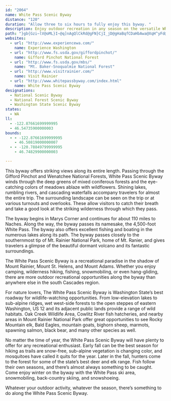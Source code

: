 ```yaml
---
id: "2064"
name: White Pass Scenic Byway
distance: "120"
duration: "Allow three to six hours to fully enjoy this byway. "
description: Enjoy outdoor recreation in any season on the versatile White Pass Scenic Byway. Its astounding beauty and eclectic style will keep you coming back for years.
path: "}gb{Gzi~lV@oML}I~@q]nAgQlCkRd@gFN}CjI_jD@gHaBqfCDaHbAwa@XqH^yFd@sFr@{FjRgwAdo@iwE^sDNeEBc^Ne}@@{p@Xkz@QwzADkp@Is]By^PccAH{pARimA_@sKmBkVKyEDyCjAkSfCyh@JaIQyHS{C{Geo@KiCHyDRgCt@gDvYyw@rAoExFwTlCsIxQge@|Rkf@hByCxB{BnU{OlCaClAsBrAmDf@sCP_BJmB?cBO}D_@kCiUkkAg@oBcBsEuAqC_BaCgBsB}BsB_BaAiBy@}y@yQyCgAyBmAsB}A{CuC_CyCiB_DuAuCwCyHiAgEo@{EU{F@yDb@yFj@mDvB{Gt@gBjIyO~@kCv@uCTeBTeBN}DYcv@QeFaBw[QgG?cPXcVC}[BoE?}eAMoF[gFcLsnA_AiJcAqHiCwMiAqEmJyYiC_HiJy[{@qDsAwHu@yFmAuMe@gKOwM`Ai}@`@yHhAuKt@eEz@}DlBqGhQud@dAkEx@mGRcDb@cUHkCnAwNPkDLyGI}I_@mJe@mFy@sG_@gEIyENgEd@aEb@qBr@yBzMm^bAsDhEkRZqBXaEFwBFsj@EcD[eEw@{DaMs`@eBkEu[io@u@qB}EiRc@gC_@yDIyFHoCrC_e@?mEYgEe@kCiAoDgOo\\uBcGiAsEs@yDo@mGO_DKmFDsFZsGb@aE|Ea`@b@gFN_DDmFC{COeE[aEcAmHmB_Imm@unBs@mC_AgGsCmd@YgIH_IN{CfCa^dCkWXwHBgQNeE^}EdAwJvC_TnAaH^_Bx@gClAsCnQk]jAmBzVaXbBaCd@}@bAaD~BaO|@aEtAgEfBgD`B{Brc@kg@pBsCz@_BvAmDfGwRdBqEtJ_PxCmFrD_JxAgEjHe\\bAqCtAaCx@_AdKgJn@y@x@eBn@mBh@_Dx@qMT_Cn@mCbA{B~@wApk@yl@dA{A`AeBhAeDt@uDfI}r@\\kBp@gCjDgJx@eFPuCAmCSkDcD}Pu@gGQaH`@oX?aDWaEu@mEu@kCg@mAgMwX_BeEaAmDye@{yB_AoDiAeDw]yz@aEsKacAkeDqAyFo@gEcJalAw@_Iq@yFmB{I_T}t@sR}s@_AyEa@yC[aEUaEEeEDgETmFzFcs@rEmh@t@yHxD_XlD}SzCsMhJwYx@mDf@sDjOkeCn@cYTmFh@gFpDqWd@oFHyBByEMsDUwC]sCcDqPoE}ScAgJe@{Mc@_]@sDHqC^iEb@eDXsArAoEbAiEToBr@mJZaBr@yBhA}E^gCT}CX_Mb@cMdA{RA{xAlEcvBnD}hRO{KsG}iBaEqoAEqFRaH~AkUvGmz@d@uIXiK?{HEmFYyHs@cKy@mH{RuuAsAeHiAuEcD{KcD_IuDiHk]aj@yGmLu_@uw@uRae@mUoi@}Vem@ib@_bAif@ujAaAsBiBeD{AyBkD_E{D{CkDmBmE_BcDk@iDUid@kB}Ca@yFuAsBo@aD}AyCiBaF_E}i@_k@eN{MgNqNaDsCyEyC_R{JmCmAwXeOyQcJyBsAmFyDuHuGsF_G_CuCwB_DsBgDkvAwiC{JiRgk@cvAuFoP_P{l@iBeF{BsEoNwRw@y@kA_AyB_As@SaGm@_QsCmCsA{AsAmQuVoBqBiBaAaF_B_CgAyAsAcBsCyCwG{BaFu@{BOg@U_BgAaNQ_B]uA_@qAu@eBqHoMsAsCi@eBa@iB{BmNy@gCoAcCiBiBcDkBaJgCgGyByAMmDeAiCYuHCuBb@}@`@cAp@eAdAeBrCsC|GgAvA{ArA}Ar@_AXaIxAiAAg@Ou@a@y@aA}GiRc@wBKyA?uGIyB_@kCy@gCe@q@i@c@}CeAmAq@o@w@yAqCu@}@m@_@eCy@y@_@}AgB]sAOgBA}ArAcRTaCjAyEx@_Bx@gA`FyE|FaD`Dk@n@_@^m@hBcBlAcCzBoNhAeEfA_DrBiEdCkEfA_AxBaA`GmBhBqAdC_Dh@_AbAgCvEcQzBgHjC{FfHyLrAiDj@mCRkE_@}TD_E^{B|B_Id@{BBqEDaBNmBd@wCvBcHlFsKfDaMt@wBtAwCh@y@fG_IbAcBr@_Bj@kBr@gERyC@sBLsBc@uEI_DAwCJcDbAmFb@kDNyCZaB^qDL}CCqBS{Bk@qBw@_Bk@aBs@mDO_B?aAHyAlC{SrBgKnC{K\\aBTwDIcIB_AZyB^mArAmB|EmDhBqBxOsYx@qAtAmAjEmB~AiAvLeQpBsBjJaI`AeBxBgG`AsAhA}@jJoEhAw@nBsBvFuJtDuKf@aAnFmHtFaLdA_BxAgAjNsDzAs@~AsAxFmH|@y@z@y@xHmFxAyAhA}Az@gBnKcXtCiFfDmExCwCjJwHlAq@zAW|@DtNlCl@AxAc@nAcAtCaGfAcAb@Sv@YbAEvFPrAk@h@_@|@sA^_ATeA~@oGlByGNgAD}BcB_T{@mCeDgEu@iBc@uB}Gah@UmF_@mOYuDm@mDaAyDmEyMYuA{Ee\\kAmFsAmDcB}CqEaG{@mBy@aCcBgNiBaMyDe]wB{LyBoIkLya@cCmHePw^qGqQ_CwHiA{BcAq@iB[sLSqAQmB_Ai@s@_@y@YyAEsDXoBrBwFZ{A\\eBFgBk@sOqCaZg@_BcAqBkEmE_FyBo@G}@?mEhAuAGc@Ue@k@i@y@]}@UmASgC?gHKaBy@sCyAsC_BiCy@iBm@wAk@gCWkC_A_Sk@sHmBgMiA{FcAsGo@gCoB_FOmACaAJsAb@kBl@eAp@a@bC}@vGGr@SRMh@y@VeCO_Gk@qMm@eGkBsJi@oDy@gKOaGHuRd@uY?eSn@sOJ}GAmJZuIRcBx@gDbEwMpCuLp@eBzCoFnAsDn@qCb@uCVqCH{BYsB[qAOmA?_AN_Bj@kArBgCb@s@d@qARiANwBHmYJ_J\\iN^aHh@{Ft@}DvAcFnCyFfCmDtByBvFqEpFaFjAuAvAwCz@oEHqDk@ih@?mLHmCd@{ElD}VHsE?sDSkDYiC{HqZo@yCYgCGwGz@_Q|Cqf@x@mG|AuHjCgPb@uDLeEFuEEsFsAwWDsFLeDb@{EN{C?_DSmFKiKZ{ICkC_@oJX}EvAqLZoVEiJyDcXOyC?aB^cXJkCbAuLC{BeAaK@qAF_Bd@sFrAwMHqC?aBS_DOy@e@{AeJgS_BaEmA{E_EcVm@eIR}FbAgPDuOJoFLyBh@aFdC_Ot@iB`DmFh@_BRsANkB?gCSkDo@eEyAaFqAgDwL_a@oBaEyAyByB{BcAyAiAyCkCgIaAeCwB_EkIqNg@eBcCmLw@cC[k@_@c@aBgA_WiHkJkHiCyAuLoCoBq@y@m@i@k@}@oBk@wCCyB~@{f@HmLIiJYgH_BgUiD}Zc@iG}@qTKuUKsDQ{Bg@sB}@qCaMuT{HqOiDyF}FsLsBgDkC{F{BmIS{A}Gc{@I_BBsFNyCZaDv@gDdFwRf@eCTeDb@cS?yCWmFeAcLO{GDeD`G}s@fDaPzCuMl@{DHqAEaEi@uM?kFDuAbBwVHaE@yGIqD[cH_AuLIqCXcEnBgIh@}F?oA_@wEo@uB}B{FsAyE[_COuDJkDJyAb@kCbAuClEgIr@yCTsBBmBIkCw@}JK_G|D{iAn@oPLuI?kES{Jw@uJ{AqVOsAyA_HiAmC_AaBgBqBsGmEiBaBeEgGeAcCsB{FqI_WaLk[iAwBgKoOmCuEs@yBYsBA_C~B{m@?sCMeEWaDy@_Fi@uBiA}C_JyN{@_CiBqGqB}KwEi]uAiIgGiUcAgB_ByAiAe@aLsA_Be@m@_@oBgC_@y@gAgDa@kCIkA?iAPsE~Hww@TwBDgBBqDI}Dm@_GeA_FcAsD_AyBmBiD_D_EyByByAm@iAKsAJcARcH~CkCf@wFp@aBK}@Y_Am@oAiBm@uAe@eCqAwQeAgGiAqDsCcHu@yAaKuUsAaC}@kAk@m@yBaB}A_A}FyAmAe@oA}@s@{@e@eAi@qBY{D|Cy\\RkECiEU_Dc@{Ce@mBwEgN{Me_@i@cCg@oCWyC}Ccx@c@mEe@aC}AsD_B}BgDcDeByBmCgF_AqC}@{Du@uFOoBIyBEoFPaFl@sFn@mDhAyDxEoKh@_Bh@kDLoBDyBMaCq@eEmFcXc@gEOaFP_Gf@{DbFaSXaBJwAAwCIuA_@mBe@oA]k@mByBoQqOuBcB{JiJmCkDyC{EmC_GuAaEi\\{iAiCqG_CmE{CmEkCuCaDmCyCsBiEwBaDu@}Gy@{LcAeLUoRqA"
websites:
  - url: "http://www.experiencewa.com/"
    name: Experience Washington
  - url: "http://www.fs.usda.gov/giffordpinchot/"
    name: Gifford Pinchot National Forest
  - url: "http://www.fs.usda.gov/mbs/"
    name: "Mt. Baker-Snoqualmie National Forest"
  - url: "http://www.visitrainier.com/"
    name: Visit Rainier
  - url: "http://www.whitepassbyway.com/index.html"
    name: White Pass Scenic Byway
designations:
  - National Scenic Byway
  - National Forest Scenic Byway
  - Washington State Scenic Byway
states:
  - WA
ll:
  - -122.87661699999995
  - 46.54735900000003
bounds:
  - - -122.87661699999995
    - 46.50819000000007
  - - -120.78849799999995
    - 46.74829900000003

---
```


This byway offers striking views along its entire length. Passing through the Gifford Pinchot and Wenatchee National Forests, White Pass Scenic Byway winds through the deep greens of mixed coniferous forests and the eye-catching colors of meadows ablaze with wildflowers. Shining lakes, rumbling rivers, and cascading waterfalls accompany travelers for almost the entire trip. The surrounding landscape can be seen on the trip or at various turnouts and overlooks. These allow visitors to catch their breath and take a good look at the striking wilderness through which they pass.

The byway begins in Marys Corner and continues for about 110 miles to Naches. Along the way, the byway passes its namesake, the 4,500-foot White Pass. The byway also offers excellent fishing and boating in the numerous lakes along its path. The byway passes closely to the southernmost tip of Mt. Rainier National Park, home of Mt. Ranier, and gives travelers a glimpse of the beautiful dormant volcano and its fantastic surroundings.

The White Pass Scenic Byway is a recreational paradise in the shadow of Mount Rainier, Mount St. Helens, and Mount Adams. Whether you enjoy camping, wilderness hiking, fishing, snowmobiling, or even hang-gliding, there are more outdoor recreational opportunities along the byway than anywhere else in the south Cascades region.

For nature lovers, The White Pass Scenic Byway is Washington State’s best roadway for wildlife-watching opportunities. From low-elevation lakes to sub-alpine ridges, wet west-side forests to the open steppes of eastern Washington, US 12 and its adjacent public lands provide a range of wild habitats. Oak Creek Wildlife Area, Cowlitz River fish hatcheries, and nearby areas in Mount Rainier National Park offer great opportunities to see Rocky Mountain elk, Bald Eagles, mountain goats, bighorn sheep, marmots, spawning salmon, black bear, and many other species as well.

No matter the time of year, the White Pass Scenic Byway will have plenty to offer for any recreational enthusiast. Early fall can be the best season for hiking as trails are snow-free, sub-alpine vegetation is changing color, and mosquitoes have called it quits for the year. Later in the fall, hunters come to the forest for some of the state’s best deer and elk range. Fish follow their own seasons, and there’s almost always something to be caught. Come enjoy winter on the byway with the White Pass ski area, snowmobiling, back-country skiing, and snowshoeing.

Whatever your outdoor activity, whatever the season, there’s something to do along the White Pass Scenic Byway.
